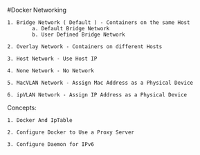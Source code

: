 #Docker Networking 

    1. Bridge Network ( Default ) - Containers on the same Host 
            a. Default Bridge Network
            b. User Defined Bridge Network 
            
    2. Overlay Network - Containers on different Hosts
    
    3. Host Network - Use Host IP 
    
    4. None Network - No Network 
        
    5. MacVLAN Network - Assign Mac Address as a Physical Device
    
    6. ipVLAN Network - Assign IP Address as a Physical Device
    
    
 Concepts:
 
    1. Docker And IpTable 
    
    2. Configure Docker to Use a Proxy Server 
    
    3. Configure Daemon for IPv6